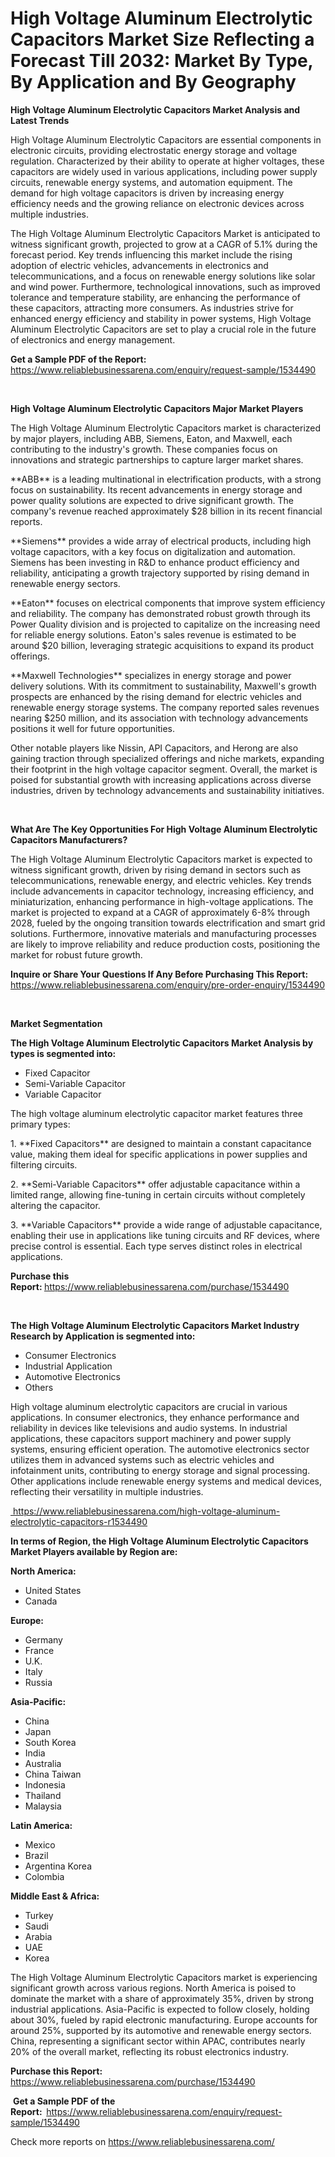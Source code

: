 <p><h1>High Voltage Aluminum Electrolytic Capacitors Market Size Reflecting a Forecast Till 2032: Market By Type, By Application and By Geography</h1></p><p><strong>High Voltage Aluminum Electrolytic Capacitors Market Analysis and Latest Trends</strong></p>
<p><p>High Voltage Aluminum Electrolytic Capacitors are essential components in electronic circuits, providing electrostatic energy storage and voltage regulation. Characterized by their ability to operate at higher voltages, these capacitors are widely used in various applications, including power supply circuits, renewable energy systems, and automation equipment. The demand for high voltage capacitors is driven by increasing energy efficiency needs and the growing reliance on electronic devices across multiple industries.</p><p>The High Voltage Aluminum Electrolytic Capacitors Market is anticipated to witness significant growth, projected to grow at a CAGR of 5.1% during the forecast period. Key trends influencing this market include the rising adoption of electric vehicles, advancements in electronics and telecommunications, and a focus on renewable energy solutions like solar and wind power. Furthermore, technological innovations, such as improved tolerance and temperature stability, are enhancing the performance of these capacitors, attracting more consumers. As industries strive for enhanced energy efficiency and stability in power systems, High Voltage Aluminum Electrolytic Capacitors are set to play a crucial role in the future of electronics and energy management.</p></p>
<p><strong>Get a Sample PDF of the Report:&nbsp;</strong> <a href="https://www.reliablebusinessarena.com/enquiry/request-sample/1534490?utm_campaign=2324&utm_medium=2&utm_source=Github&utm_content=ia&utm_term=14022025&utm_id=high-voltage-aluminum-electrolytic-capacitors">https://www.reliablebusinessarena.com/enquiry/request-sample/1534490</a></p>
<p>&nbsp;</p>
<p><strong>High Voltage Aluminum Electrolytic Capacitors Major Market Players</strong></p>
<p><p>The High Voltage Aluminum Electrolytic Capacitors market is characterized by major players, including ABB, Siemens, Eaton, and Maxwell, each contributing to the industry's growth. These companies focus on innovations and strategic partnerships to capture larger market shares.</p><p>**ABB** is a leading multinational in electrification products, with a strong focus on sustainability. Its recent advancements in energy storage and power quality solutions are expected to drive significant growth. The company's revenue reached approximately $28 billion in its recent financial reports.</p><p>**Siemens** provides a wide array of electrical products, including high voltage capacitors, with a key focus on digitalization and automation. Siemens has been investing in R&D to enhance product efficiency and reliability, anticipating a growth trajectory supported by rising demand in renewable energy sectors.</p><p>**Eaton** focuses on electrical components that improve system efficiency and reliability. The company has demonstrated robust growth through its Power Quality division and is projected to capitalize on the increasing need for reliable energy solutions. Eaton's sales revenue is estimated to be around $20 billion, leveraging strategic acquisitions to expand its product offerings.</p><p>**Maxwell Technologies** specializes in energy storage and power delivery solutions. With its commitment to sustainability, Maxwell's growth prospects are enhanced by the rising demand for electric vehicles and renewable energy storage systems. The company reported sales revenues nearing $250 million, and its association with technology advancements positions it well for future opportunities.</p><p>Other notable players like Nissin, API Capacitors, and Herong are also gaining traction through specialized offerings and niche markets, expanding their footprint in the high voltage capacitor segment. Overall, the market is poised for substantial growth with increasing applications across diverse industries, driven by technology advancements and sustainability initiatives.</p></p>
<p>&nbsp;</p>
<p><strong>What Are The Key Opportunities For High Voltage Aluminum Electrolytic Capacitors Manufacturers?</strong></p>
<p><p>The High Voltage Aluminum Electrolytic Capacitors market is expected to witness significant growth, driven by rising demand in sectors such as telecommunications, renewable energy, and electric vehicles. Key trends include advancements in capacitor technology, increasing efficiency, and miniaturization, enhancing performance in high-voltage applications. The market is projected to expand at a CAGR of approximately 6-8% through 2028, fueled by the ongoing transition towards electrification and smart grid solutions. Furthermore, innovative materials and manufacturing processes are likely to improve reliability and reduce production costs, positioning the market for robust future growth.</p></p>
<p><strong>Inquire or Share Your Questions If Any Before Purchasing This Report:</strong> <a href="https://www.reliablebusinessarena.com/enquiry/pre-order-enquiry/1534490?utm_campaign=2324&utm_medium=2&utm_source=Github&utm_content=ia&utm_term=14022025&utm_id=high-voltage-aluminum-electrolytic-capacitors">https://www.reliablebusinessarena.com/enquiry/pre-order-enquiry/1534490</a></p>
<p>&nbsp;</p>
<p><strong>Market Segmentation</strong></p>
<p><strong>The High Voltage Aluminum Electrolytic Capacitors Market Analysis by types is segmented into:</strong></p>
<p><ul><li>Fixed Capacitor</li><li>Semi-Variable Capacitor</li><li>Variable Capacitor</li></ul></p>
<p><p>The high voltage aluminum electrolytic capacitor market features three primary types: </p><p>1. **Fixed Capacitors** are designed to maintain a constant capacitance value, making them ideal for specific applications in power supplies and filtering circuits. </p><p>2. **Semi-Variable Capacitors** offer adjustable capacitance within a limited range, allowing fine-tuning in certain circuits without completely altering the capacitor.</p><p>3. **Variable Capacitors** provide a wide range of adjustable capacitance, enabling their use in applications like tuning circuits and RF devices, where precise control is essential. Each type serves distinct roles in electrical applications.</p></p>
<p><strong>Purchase this Report:&nbsp;</strong><a href="https://www.reliablebusinessarena.com/purchase/1534490?utm_campaign=2324&utm_medium=2&utm_source=Github&utm_content=ia&utm_term=14022025&utm_id=high-voltage-aluminum-electrolytic-capacitors">https://www.reliablebusinessarena.com/purchase/1534490</a></p>
<p>&nbsp;</p>
<p><strong>The High Voltage Aluminum Electrolytic Capacitors Market Industry Research by Application is segmented into:</strong></p>
<p><ul><li>Consumer Electronics</li><li>Industrial Application</li><li>Automotive Electronics</li><li>Others</li></ul></p>
<p><p>High voltage aluminum electrolytic capacitors are crucial in various applications. In consumer electronics, they enhance performance and reliability in devices like televisions and audio systems. In industrial applications, these capacitors support machinery and power supply systems, ensuring efficient operation. The automotive electronics sector utilizes them in advanced systems such as electric vehicles and infotainment units, contributing to energy storage and signal processing. Other applications include renewable energy systems and medical devices, reflecting their versatility in multiple industries.</p></p>
<p><a href="https://www.reliablebusinessarena.com/high-voltage-aluminum-electrolytic-capacitors-r1534490?utm_campaign=2324&utm_medium=2&utm_source=Github&utm_content=ia&utm_term=14022025&utm_id=high-voltage-aluminum-electrolytic-capacitors">&nbsp;https://www.reliablebusinessarena.com/high-voltage-aluminum-electrolytic-capacitors-r1534490</a></p>
<p><strong>In terms of Region, the High Voltage Aluminum Electrolytic Capacitors Market Players available by Region are:</strong></p>
<p>
    <p> <strong> North America: </strong>
        <ul>
            <li>United States</li>
            <li>Canada</li>
        </ul>
        </p> 
    <p> <strong> Europe: </strong>
        <ul>
            <li>Germany</li>
            <li>France</li>
            <li>U.K.</li>
            <li>Italy</li>
            <li>Russia</li>
        </ul>
        </p> 
    <p> <strong> Asia-Pacific: </strong>
        <ul>
            <li>China</li>
            <li>Japan</li>
            <li>South Korea</li>
            <li>India</li>
            <li>Australia</li>
            <li>China Taiwan</li>
            <li>Indonesia</li>
            <li>Thailand</li>
            <li>Malaysia</li>
        </ul>
        </p> 
    <p> <strong> Latin America: </strong>
        <ul>
            <li>Mexico</li>
            <li>Brazil</li>
            <li>Argentina Korea</li>
            <li>Colombia</li>
        </ul>
        </p> 
    <p> <strong> Middle East & Africa: </strong>
        <ul>
            <li>Turkey</li>
            <li>Saudi</li>
            <li>Arabia</li>
            <li>UAE</li>
            <li>Korea</li>
        </ul>
    </p>
    </p>
<p><p>The High Voltage Aluminum Electrolytic Capacitors market is experiencing significant growth across various regions. North America is poised to dominate the market with a share of approximately 35%, driven by strong industrial applications. Asia-Pacific is expected to follow closely, holding about 30%, fueled by rapid electronic manufacturing. Europe accounts for around 25%, supported by its automotive and renewable energy sectors. China, representing a significant sector within APAC, contributes nearly 20% of the overall market, reflecting its robust electronics industry.</p></p>
<p><strong>Purchase this Report: </strong><a href="https://www.reliablebusinessarena.com/purchase/1534490?utm_campaign=2324&utm_medium=2&utm_source=Github&utm_content=ia&utm_term=14022025&utm_id=high-voltage-aluminum-electrolytic-capacitors">https://www.reliablebusinessarena.com/purchase/1534490</a></p>
<p>&nbsp;<strong>Get a Sample PDF of the Report:&nbsp;&nbsp;</strong><a href="https://www.reliablebusinessarena.com/enquiry/request-sample/1534490?utm_campaign=2324&utm_medium=2&utm_source=Github&utm_content=ia&utm_term=14022025&utm_id=high-voltage-aluminum-electrolytic-capacitors">https://www.reliablebusinessarena.com/enquiry/request-sample/1534490</a></p>
<p><strong></strong></p>
<p>Check more reports on <a href="https://www.reliablebusinessarena.com/?utm_campaign=2324&utm_medium=2&utm_source=Github&utm_content=ia&utm_term=14022025&utm_id=high-voltage-aluminum-electrolytic-capacitors">https://www.reliablebusinessarena.com/</a></p>